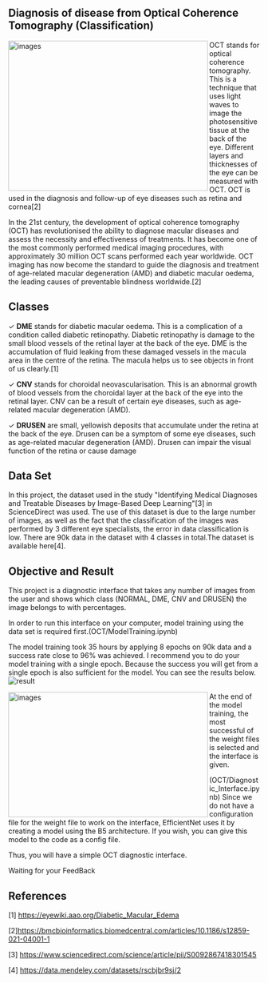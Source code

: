 
## Diagnosis of disease from Optical Coherence Tomography (Classification)

<img src="https://github.com/rumeysakocc/OCT-Diagnostic-Model-and-Interface/assets/115664157/74ce8d97-2051-477a-ad3a-51b903f895f7" alt="images" align="left" width="400" height="300">

<p>OCT stands for optical coherence tomography. This is a technique that uses light waves to image the photosensitive tissue at the back of the eye.
Different layers and thicknesses of the eye can be measured with OCT. 
OCT is used in the diagnosis and follow-up of eye diseases such as retina and cornea[2]

In the 21st century, the development of optical coherence tomography (OCT) has revolutionised the ability to diagnose macular diseases and assess the necessity and effectiveness of treatments. It has become one of the most commonly performed medical imaging procedures, with approximately 30 million OCT scans performed each year worldwide. OCT imaging has now become the standard to guide the diagnosis and treatment of age-related macular degeneration (AMD) and diabetic macular oedema, the leading causes of preventable blindness worldwide.[2]</p>

## Classes

✓ **DME** stands for diabetic macular oedema. This is a complication of a condition called diabetic retinopathy. 
Diabetic retinopathy is damage to the small blood vessels of the retinal layer at the back of the eye. DME is the accumulation of fluid leaking from these damaged vessels in the macula area in the centre of the retina. The macula helps us to see objects in front of us clearly.[1]


✓ **CNV** stands for choroidal neovascularisation. This is an abnormal growth of blood vessels from the choroidal layer at the back of the eye into the retinal layer. CNV can be a result of certain eye diseases, such as age-related macular degeneration (AMD).


✓ **DRUSEN** are small, yellowish deposits that accumulate under the retina at the back of the eye. Drusen can be a symptom of some eye diseases, such as age-related macular degeneration (AMD). Drusen can impair the visual function of the retina or cause damage

## Data Set
In this project, the dataset used in the study "Identifying Medical Diagnoses and Treatable Diseases by Image-Based Deep Learning"[3] in ScienceDirect was used. The use of this dataset is due to the large number of images, as well as the fact that the classification of the images was performed by 3 different eye specialists, the error in data classification is low. 
There are 90k data in the dataset with 4 classes in total.The dataset is available here[4].

## Objective and Result
This project is a diagnostic interface that takes any number of images from the user and shows which class (NORMAL, DME, CNV and DRUSEN) the image belongs to with percentages.

In order to run this interface on your computer, model training using the data set is required first.(OCT/ModelTraining.ipynb)

The model training took 35 hours by applying 8 epochs on 90k data and a success rate close to 96% was achieved. 
I recommend you to do your model training with a single epoch. Because the success you will get from a single epoch is also sufficient for the model. You can see the results below.
![result](https://github.com/rumeysakocc/OCT-Diagnostic-Model-and-Interface/assets/115664157/b1edb6ac-3ebc-4f6b-8724-f13296076fd7)

<img src="https://github.com/rumeysakocc/OCT-Diagnostic-Model-and-Interface/assets/115664157/aaeff7a3-3e85-4dc3-aa48-f47dd90d6f98" alt="images" align="left" width="400" height="250">

At the end of the model training, the most successful of the weight files is selected and the interface is given.

(OCT/Diagnostic_Interface.ipynb) Since we do not have a configuration file for the weight file to work on the interface, 
EfficientNet uses it by creating a model using the B5 architecture.
If you wish, you can give this model to the code as a config file.


Thus, you will have a simple OCT diagnostic interface. 


Waiting for your FeedBack


## References 

[1] https://eyewiki.aao.org/Diabetic_Macular_Edema

[2]https://bmcbioinformatics.biomedcentral.com/articles/10.1186/s12859-021-04001-1

[3] https://www.sciencedirect.com/science/article/pii/S0092867418301545

[4] https://data.mendeley.com/datasets/rscbjbr9sj/2

